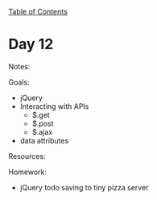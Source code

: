 [Table of Contents](/README.md)

# Day 12

Notes:

Goals:
* jQuery
* Interacting with APIs
	* $.get
	* $.post
	* $.ajax
* data attributes


Resources:

Homework:
* jQuery todo saving to tiny pizza server